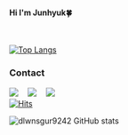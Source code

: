 <h4> Hi I'm Junhyuk🍀 </h4>
<br>

﻿[![Top Langs](https://github-readme-stats.vercel.app/api/top-langs/?username=dlwnsgur9242&langs_count=6&layout=compact&theme=light&hide_progress=true&&hide=html,css,c%2B%2B,powershell,scss,batchfile)](https://github.com/dlwnsgur9242/iamdami)

### Contact
<a href="https://sites.google.com/view/dlwnsgur9242/%ED%99%88"><img src="https://img.shields.io/badge/Curriculum_Vitae-blue?style=flat-square"/></a>ㅤ
<a href="https://junlove-dam1ary.tistory.com"><img src="https://img.shields.io/badge/Tech_Blog-e15336?style=flat-square&logo=Tistory&logoColor=white"/></a>ㅤ
<a href="mailto:dlwnsgur9242@gmail.com"><img src="https://img.shields.io/badge/Gmail-d14836?style=flatsquare&logo=Gmail&logoColor=white&link=daming.py@gmail.com"/></a>
<br>
[![Hits](https://hits.seeyoufarm.com/api/count/incr/badge.svg?url=https%3A%2F%2Fgithub.com%2Fdlwnsgur9242%2F&count_bg=%23A8BCEE&title_bg=%23FDFF38&icon=python.svg&icon_color=%2372EE8E&title=hits&edge_flat=false)](https://hits.seeyoufarm.com)

![dlwnsgur9242 GitHub stats](https://github-readme-stats.vercel.app/api?username=dlwnsgur9242&show_icons=true&theme=dark)
 

